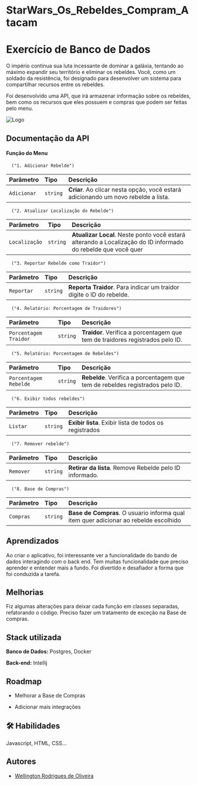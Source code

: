 # StarWars_Os_Rebeldes_Compram_Atacam

# Exercício de Banco de Dados

O império continua sua luta incessante de dominar a galáxia, tentando ao máximo expandir seu território e eliminar os rebeldes.
Você, como um soldado da resistência, foi designado para desenvolver um sistema para compartilhar recursos entre os rebeldes.

Foi desenvolvido uma API, que irá armazenar informação sobre os rebeldes, bem como os recursos que eles possuem e compras que podem ser feitas pelo menu.



![Logo](https://wallpaperaccess.com/full/1265077.jpg)


## Documentação da API

#### Função do Menu

```http
  ("1. Adicionar Rebelde")
```

| Parâmetro   | Tipo       | Descrição                           |
| :---------- | :--------- | :---------------------------------- |
| `Adicionar` | `string` | **Criar**. Ao clicar nesta opção, você estará adicionando um novo rebelde a lista. |



```http
  ("2. Atualizar Localização do Rebelde")
```

| Parâmetro   | Tipo       | Descrição                                   |
| :---------- | :--------- | :------------------------------------------ |
| `Localização`      | `string` | **Atualizar Local**. Neste ponto você estará alterando a Localização do ID informado do rebelde que você quer |



```http
  ("3. Reportar Rebelde como Traidor")
```

| Parâmetro   | Tipo       | Descrição                           |
| :---------- | :--------- | :---------------------------------- |
| `Reportar` | `string` | **Reporta Traidor**. Para indicar um traidor digite o ID do rebelde. |



```http
  ("4. Relatório: Porcentagem de Traidores")
```

| Parâmetro   | Tipo       | Descrição                                   |
| :---------- | :--------- | :------------------------------------------ |
| `Porcentagem Traidor`      | `string` | **Traidor**. Verifica a porcentagem que tem de traidores registrados pelo ID. |



```http
  ("5. Relatório: Porcentagem de Rebeldes")
```

| Parâmetro   | Tipo       | Descrição                           |
| :---------- | :--------- | :---------------------------------- |
| `Porcentagem Rebelde` | `string` | **Rebelde**. Verifica a porcentagem que tem de rebeldes registrados pelo ID. |


```http
  ("6. Exibir todos rebeldes")
```

| Parâmetro   | Tipo       | Descrição                                   |
| :---------- | :--------- | :------------------------------------------ |
| `Listar`      | `string` | **Exibir lista**. Exibir lista de todos os registrados |


```http
  ("7. Remover rebelde")
```

| Parâmetro   | Tipo       | Descrição                           |
| :---------- | :--------- | :---------------------------------- |
| `Remover` | `string` | **Retirar da lista**. Remove Rebelde pelo ID informado. |



```http
  ("8. Base de Compras")
```

| Parâmetro   | Tipo       | Descrição                                   |
| :---------- | :--------- | :------------------------------------------ |
| `Compras`      | `string` | **Base de Compras**. O usuario informa qual item quer adicionar ao rebelde escolhido |

## Aprendizados

Ao criar o aplicativo, foi interessante ver a funcionalidade do bando de dados interagindo com o back end. Tem muitas funcionalidade que preciso aprender e entender mais a fundo. Foi divertido e desafiador a forma que foi conduzida a tarefa.


## Melhorias

Fiz algumas alterações para deixar cada função em classes separadas, refatorando o código. Preciso fazer um tratamento de exceção na Base de compras.
## Stack utilizada

**Banco de Dados:** Postgres, Docker

**Back-end:** Intellij


## Roadmap

- Melhorar a Base de Compras

- Adicionar mais integrações


## 🛠 Habilidades
Javascript, HTML, CSS...


## Autores

- [Wellington Rodrigues de Oliveira](https://www.github.com/WellZup)

 
